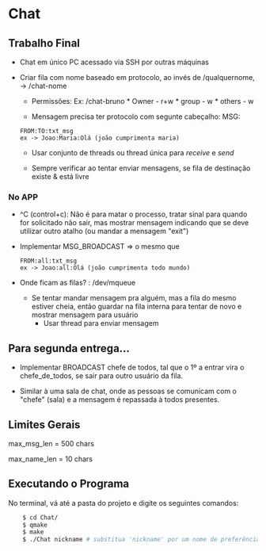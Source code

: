 # Chat

## Trabalho Final

* Chat em único PC acessado via SSH por outras máquinas
* Criar fila com nome baseado em protocolo, ao invés de /qualquernome, -> /chat-nome
    * Permissões:
        Ex:
            /chat-bruno
            * Owner - r+w
            * group - w
            * others - w
    
    * Mensagem precisa ter protocolo com segunte cabeçalho:
    MSG:
    ```
    FROM:TO:txt_msg
    ex -> Joao:Maria:Olá (joão cumprimenta maria)
    ```

    * Usar conjunto de threads ou thread única para <i>receive</i> e <i>send</i>
    
    * Sempre verificar ao tentar enviar mensagens, se fila de destinação existe & está livre

### No APP

* ^C (control+c): Não é para matar o processo, tratar sinal para quando for solicitado não sair, mas mostrar mensagem indicando que se deve utilizar outro atalho (ou mandar a mensagem "exit") 

* Implementar MSG_BROADCAST => o mesmo que 
    ```
    FROM:all:txt_msg
    ex -> Joao:all:Olá (joão cumprimenta todo mundo)
    ```

* Onde ficam as filas? : /dev/mqueue
    * Se tentar mandar mensagem pra alguém, mas a fila do mesmo estiver cheia, então guardar na fila interna para tentar de novo e mostrar mensagem para usuário
        - Usar thread para enviar mensagem


## Para segunda entrega...

* Implementar BROADCAST chefe de todos, tal que o 1º a entrar vira o chefe_de_todos, se sair para outro usuário da fila.

* Similar à uma sala de chat, onde as pessoas se comunicam com o "chefe" (sala) e a mensagem é repassada à todos presentes.


## Limites Gerais
max_msg_len = 500 chars

max_name_len = 10 chars

## Executando o Programa

No terminal, vá até a pasta do projeto e digite os seguintes comandos:
```bash
    $ cd Chat/
    $ qmake
    $ make
    $ ./Chat nickname # substitua 'nickname' por um nome de preferência
```